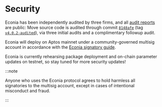 # Security

Econia has been independently audited by three firms, and all [audit reports] are public:
Move source code is audited through commit [`8148afe`] (tag [`v4.0.2-audited`]), via three initial audits and a complimentary followup audit.

Econia will deploy on Aptos mainnet under a community-governed multisig account in accordance with the [Econia signatory guide].

Econia is currently rehearsing package deployment and on-chain parameter updates on testnet, so stay tuned for more security updates!

:::note

Anyone who uses the Econia protocol agrees to hold harmless all signatories to the multisig account, except in cases of intentional misconduct and fraud.

:::

[audit reports]: https://econia-labs.notion.site/Econia-Audit-Reports-27634e9c7d1249228e2cbc3e705a59c9
[econia signatory guide]: https://econia-labs.notion.site/Aptos-Multisig-v2-and-Econia-v4-A-Signatory-s-Guide-to-On-Chain-Governance-96da99732f744044af6a3eca88a21fac?pvs=4
[`8148afe`]: https://github.com/econia-labs/econia/commit/8148afe8c2fe4a298ef6fa2990d10b813ff0cd54
[`v4.0.2-audited`]: https://github.com/econia-labs/econia/releases/tag/v4.0.2-audited
